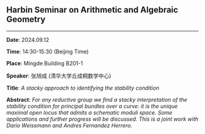 ## Harbin Seminar on Arithmetic and Algebraic Geometry

-----------------------------------

**Date**: 2024.09.12  

**Time**:  14:30-15:30 (Beijing Time)   

**Place**:  Mingde Building B201-1

**Speaker**: 张旭成 (清华大学丘成桐数学中心)

**Title**:  *A stacky approach to identifying the stability condition*

**Abstract**:  *For any reductive group we find a stacky interpretation of the stability condition for principal bundles over a curve: it is the unique maximal open locus that admits a schematic moduli space. Some applications and further progress will be discussed. This is a joint work with Dario Weissmann and Andres Fernandez Herrero.*
